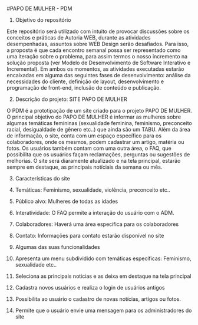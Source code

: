 
#PAPO DE MULHER - PDM

1. Objetivo do repositório

Este repositório será utilizado com intuito de provocar discussões sobre os conceitos e práticas de Autoria WEB, durante as atividades desempenhadas, assuntos sobre WEB Design serão desafiados. Para isso, a proposta é que cada encontro semanal possa ser representado como uma iteração sobre o problema, para assim termos o nosso incremento na solução proposta (ver Modelo de Desenvolvimento de Software Interativo e Incremental). Em ambos os momentos, as atividades executadas estarão encaixadas em alguma das seguintes fases de desenvolvimento: análise da necessidades do cliente, definição de layout, desenvolvimento e programação de front-end, inclusão de conteúdo e publicação.

2. Descrição do projeto: SITE PAPO DE MULHER

O PDM é a prototipação de um site criado para o projeto PAPO DE MULHER. O principal objetivo do PAPO DE MULHER é informar as mulheres sobre algumas temáticas femininas (sexualidade feminina, feminismo, preconceito racial, desigualdade de gênero etc..) que ainda são um TABU. Além da área de informação, o site, conta com um espaço específico para os colaboradores, onde os mesmos, podem cadastrar um artigo, matéria ou fotos. Os usuários também contam com uma outra área, o FAQ, que possibilita que os usuários façam reclamações, perguntas ou sugestões de melhorias. O site será diaramente atualizado e na tela principal, estarão sempre em destaque, as principais notíciais da semana ou mês. 

3. Características do site

1. Temáticas: Feminismo, sexualidade, violência, preconceito etc.. 
2. Público alvo: Mulheres de todas as idades 
3. Interatividade: O FAQ permite a interação do usuário com o ADM.
4. Colaboradores: Haverá uma área específica para os colaboradores
5. Contato: Informações para contato estarão disponível no site 

4. Algumas das suas funcionalidades

1. Apresenta um menu subdividido com temáticas específicas: Feminismo, sexualidade etc..
2. Seleciona as principais noticias e as deixa em destaque na tela principal
3. Cadastra novos usuários e realiza o login de usuários antigos 
4. Possibilita ao usuário o cadastro de novas notícias, artigos ou fotos.
5. Permite que o usuário envie uma mensagem para os administradores do site



